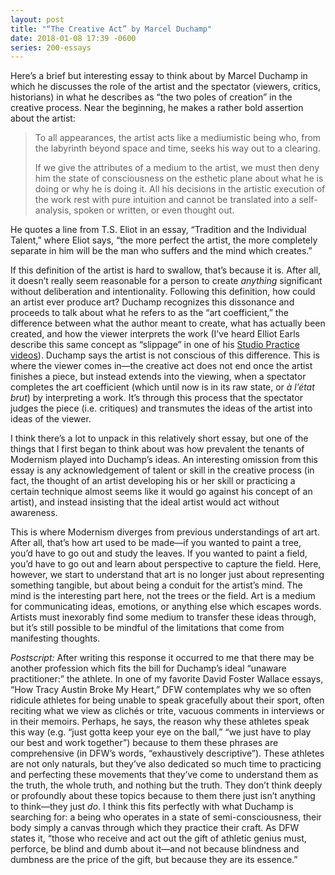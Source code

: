 ```yaml
---
layout: post
title: "“The Creative Act” by Marcel Duchamp"
date: 2018-01-08 17:39 -0600
series: 200-essays
---
```

Here’s a brief but interesting essay to think about by Marcel Duchamp in which he discusses the role of the artist and the spectator (viewers, critics, historians) in what he describes as “the two poles of creation” in the creative process. Near the beginning, he makes a rather bold assertion about the artist:

> To all appearances, the artist acts like a mediumistic being who, from the labyrinth beyond space and time, seeks his way out to a clearing.
> 
> If we give the attributes of a medium to the artist, we must then deny him the state of consciousness on the esthetic plane about what he is doing or why he is doing it. All his decisions in the artistic execution of the work rest with pure intuition and cannot be translated into a self-analysis, spoken or written, or even thought out.

He quotes a line from T.S. Eliot in an essay, “Tradition and the Individual Talent,” where Eliot says, “the more perfect the artist, the more completely separate in him will be the man who suffers and the mind which creates.”

If this definition of the artist is hard to swallow, that’s because it is. After all, it doesn’t really seem reasonable for a person to create *anything* significant without deliberation and intentionality. Following this definition, how could an artist ever produce art? Duchamp recognizes this dissonance and proceeds to talk about what he refers to as the “art coefficient,” the difference between what the author meant to create, what has actually been created, and how the viewer interprets the work (I’ve heard Elliot Earls describe this same concept as “slippage” in one of his [Studio Practice videos](https://www.youtube.com/channel/UC_1qlsIrMnixjorbUg4k3RA/featured)). Duchamp says the artist is not conscious of this difference. This is where the viewer comes in—the creative act does not end once the artist finishes a piece, but instead extends into the viewing, when a spectator completes the art coefficient (which until now is in its raw state, or *à l’état brut*) by interpreting a work. It’s through this process that the spectator judges the piece (i.e. critiques) and transmutes the ideas of the artist into ideas of the viewer.

I think there’s a lot to unpack in this relatively short essay, but one of the things that I first began to think about was how prevalent the tenants of Modernism played into Duchamp’s ideas. An interesting omission from this essay is any acknowledgement of talent or skill in the creative process (in fact, the thought of an artist developing his or her skill or practicing a certain technique almost seems like it would go against his concept of an artist), and instead insisting that the ideal artist would act without awareness. 

This is where Modernism diverges from previous understandings of art art. After all, that’s how art used to be made—if you wanted to paint a tree, you’d have to go out and study the leaves. If you wanted to paint a field, you’d have to go out and learn about perspective to capture the field. Here, however, we start to understand that art is no longer just about representing something tangible, but about being a conduit for the artist’s mind. The mind is the interesting part here, not the trees or the field. Art is a medium for communicating ideas, emotions, or anything else which escapes words. Artists must inexorably find some medium to transfer these ideas through, but it’s still possible to be mindful of the limitations that come from manifesting thoughts.

*Postscript:* After writing this response it occurred to me that there may be another profession which fits the bill for Duchamp’s ideal “unaware practitioner:” the athlete. In one of my favorite David Foster Wallace essays, “How Tracy Austin Broke My Heart,” DFW contemplates why we so often ridicule athletes for being unable to speak gracefully about their sport, often reciting what we view as clichés or trite, vacuous comments in interviews or in their memoirs. Perhaps, he says, the reason why these athletes speak this way (e.g. “just gotta keep your eye on the ball,” “we just have to play our best and work together”) because to them these phrases are comprehensive (in DFW’s words, “exhaustively descriptive”). These athletes are not only naturals, but they’ve also dedicated so much time to practicing and perfecting these movements that they’ve come to understand them as the truth, the whole truth, and nothing but the truth. They don’t think deeply or profoundly about these topics because to them there just isn’t anything to think—they just *do*. I think this fits perfectly with what Duchamp is searching for: a being who operates in a state of semi-consciousness, their body simply a canvas through which they practice their craft. As DFW states it, “those who receive and act out the gift of athletic genius must, perforce, be blind and dumb about it—and not because blindness and dumbness are the price of the gift, but because they are its essence.”